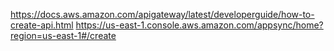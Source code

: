 https://docs.aws.amazon.com/apigateway/latest/developerguide/how-to-create-api.html
https://us-east-1.console.aws.amazon.com/appsync/home?region=us-east-1#/create

